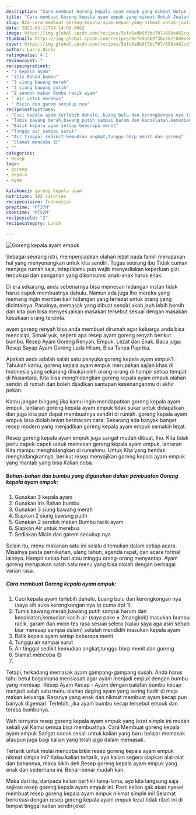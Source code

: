 ```yaml
---
description: "Cara membuat Goreng kepala ayam empuk yang nikmat Untuk Jualan"
title: "Cara membuat Goreng kepala ayam empuk yang nikmat Untuk Jualan"
slug: 822-cara-membuat-goreng-kepala-ayam-empuk-yang-nikmat-untuk-jualan
date: 2021-05-11T04:14:09.006Z
image: https://img-global.cpcdn.com/recipes/5efe5a9b9f3bc707/680x482cq70/goreng-kepala-ayam-empuk-foto-resep-utama.jpg
thumbnail: https://img-global.cpcdn.com/recipes/5efe5a9b9f3bc707/680x482cq70/goreng-kepala-ayam-empuk-foto-resep-utama.jpg
cover: https://img-global.cpcdn.com/recipes/5efe5a9b9f3bc707/680x482cq70/goreng-kepala-ayam-empuk-foto-resep-utama.jpg
author: Larry Hicks
ratingvalue: 4.1
reviewcount: 7
recipeingredient:
- "3 kepala ayam"
- "iris Bahan bumbu"
- "3 siung bawang merah"
- "2 siung bawang putih"
- "2 sendok makan Bumbu racik ayam"
- " Air untuk merebus"
- " Micin dan garem secukup nya"
recipeinstructions:
- "Cuci kepala ayam terlebih dahulu, buang bulu dan kerongkongan nya (saya sih suka kerongkongan nya tp cuma dpt 1)"
- "Tumis bawang merah,bawang putih sampai harum dan kecoklatan,kemudian kasih air (saya pake ± 2mangkok) masukan bumbu racik, garam dan micin tes rasa sesuai selera (kalau saya aga asin sebab biar meresap sampai dalam) setelah mendidih masukan kepala ayam"
- "Balik kepala ayam setiap beberapa menit"
- "Tunggu air sampai surut"
- "Air tinggal sedikit kemudian angkat,tunggu bbrp menit dan goreng"
- "Slamat mencoba 😊"
- ""
categories:
- Resep
tags:
- goreng
- kepala
- ayam

katakunci: goreng kepala ayam 
nutrition: 102 calories
recipecuisine: Indonesian
preptime: "PT37M"
cooktime: "PT52M"
recipeyield: "2"
recipecategory: Lunch

---
```



![Goreng kepala ayam empuk](https://img-global.cpcdn.com/recipes/5efe5a9b9f3bc707/680x482cq70/goreng-kepala-ayam-empuk-foto-resep-utama.jpg)

Sebagai seorang istri, mempersiapkan olahan lezat pada famili merupakan hal yang menyenangkan untuk kita sendiri. Tugas seorang ibu Tidak cuman menjaga rumah saja, tetapi kamu pun wajib menyediakan keperluan gizi tercukupi dan panganan yang dikonsumsi anak-anak harus enak.

Di era  sekarang, anda sebenarnya bisa memesan hidangan instan tidak harus capek membuatnya dahulu. Namun ada juga lho mereka yang memang ingin memberikan hidangan yang terlezat untuk orang yang dicintainya. Pasalnya, memasak yang dibuat sendiri akan jauh lebih bersih dan kita pun bisa menyesuaikan masakan tersebut sesuai dengan masakan kesukaan orang tercinta. 

ayam goreng renyah bisa anda membuat dirumah agar keluarga anda bisa mencicipi, Simak yuk, seperti apa resep ayam goreng renyah berikut bumbu. Resep Ayam Goreng Renyah, Empuk, Lezat dan Enak. Baca juga: Resep Sayap Ayam Goreng Lada Hitam, Bisa Tanpa Paprika.

Apakah anda adalah salah satu penyuka goreng kepala ayam empuk?. Tahukah kamu, goreng kepala ayam empuk merupakan sajian khas di Indonesia yang sekarang disukai oleh orang-orang di hampir setiap tempat di Nusantara. Kita bisa menghidangkan goreng kepala ayam empuk olahan sendiri di rumah dan boleh dijadikan santapan kesenanganmu di akhir pekan.

Kamu jangan bingung jika kamu ingin mendapatkan goreng kepala ayam empuk, lantaran goreng kepala ayam empuk tidak sukar untuk didapatkan dan juga kita pun dapat membuatnya sendiri di rumah. goreng kepala ayam empuk bisa diolah lewat bermacam cara. Sekarang ada banyak banget resep modern yang menjadikan goreng kepala ayam empuk semakin lezat.

Resep goreng kepala ayam empuk juga sangat mudah dibuat, lho. Kita tidak perlu capek-capek untuk memesan goreng kepala ayam empuk, lantaran Kita mampu menghidangkan di rumahmu. Untuk Kita yang hendak menghidangkannya, berikut resep menyajikan goreng kepala ayam empuk yang mantab yang bisa Kalian coba.

<!--inarticleads1-->

##### Bahan-bahan dan bumbu yang digunakan dalam pembuatan Goreng kepala ayam empuk:

1. Gunakan 3 kepala ayam
1. Gunakan iris Bahan bumbu
1. Gunakan 3 siung bawang merah
1. Siapkan 2 siung bawang putih
1. Gunakan 2 sendok makan Bumbu racik ayam
1. Siapkan  Air untuk merebus
1. Sediakan  Micin dan garem secukup nya


Selain itu, menu makanan satu ini selalu ditemukan dalam setiap acara. Misalnya pesta pernikahan, ulang tahun, agenda rapat, dan acara formal lainnya. Hampir setiap hari atau minggu orang-orang menyantap. Ayam goreng merupakan salah satu menu yang bisa diolah dengan berbagai varian rasa. 

<!--inarticleads2-->

##### Cara membuat Goreng kepala ayam empuk:

1. Cuci kepala ayam terlebih dahulu, buang bulu dan kerongkongan nya (saya sih suka kerongkongan nya tp cuma dpt 1)
1. Tumis bawang merah,bawang putih sampai harum dan kecoklatan,kemudian kasih air (saya pake ± 2mangkok) masukan bumbu racik, garam dan micin tes rasa sesuai selera (kalau saya aga asin sebab biar meresap sampai dalam) setelah mendidih masukan kepala ayam
1. Balik kepala ayam setiap beberapa menit
1. Tunggu air sampai surut
1. Air tinggal sedikit kemudian angkat,tunggu bbrp menit dan goreng
1. Slamat mencoba 😊
1. 


Tetapi, terkadang memasak ayam gampang-gampang susah. Anda harus tahu betul bagaimana mensiasati agar ayam menjadi empuk dengan bumbu yang meresap. Resep Ayam Kecap - Ayam dengan balutan bumbu kecap menjadi salah satu menu olahan daging ayam yang sering hadir di meja makan keluarga. Rasanya yang enak dan nikmat membuat ayam kecap pun banyak digemari. Terlebih, jika ayam bumbu kecap tersebut empuk dan terasa bumbunya. 

Wah ternyata resep goreng kepala ayam empuk yang lezat simple ini mudah sekali ya! Kamu semua bisa membuatnya. Cara Membuat goreng kepala ayam empuk Sangat cocok sekali untuk kalian yang baru belajar memasak ataupun juga bagi kalian yang telah jago dalam memasak.

Tertarik untuk mulai mencoba bikin resep goreng kepala ayam empuk nikmat simple ini? Kalau kalian tertarik, ayo kalian segera siapkan alat-alat dan bahannya, maka bikin deh Resep goreng kepala ayam empuk yang enak dan sederhana ini. Benar-benar mudah kan. 

Maka dari itu, daripada kalian berfikir lama-lama, ayo kita langsung saja sajikan resep goreng kepala ayam empuk ini. Pasti kalian gak akan nyesel membuat resep goreng kepala ayam empuk nikmat simple ini! Selamat berkreasi dengan resep goreng kepala ayam empuk lezat tidak ribet ini di tempat tinggal kalian sendiri,oke!.

